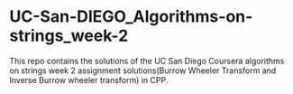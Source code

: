 # UC-San-DIEGO_Algorithms-on-strings_week-2
This repo contains the solutions of the UC San Diego Coursera algorithms on strings week 2 assignment solutions(Burrow Wheeler Transform and Inverse Burrow wheeler transform) in CPP.
